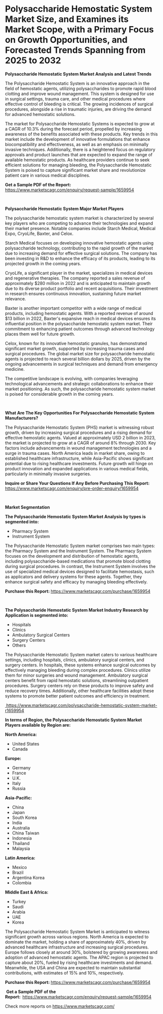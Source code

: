<p><h1>Polysaccharide Hemostatic System Market Size, and Examines its Market Scope, with a Primary Focus on Growth Opportunities, and Forecasted Trends Spanning from 2025 to 2032</h1></p><p><strong>Polysaccharide Hemostatic System Market Analysis and Latest Trends</strong></p>
<p><p>The Polysaccharide Hemostatic System is an innovative approach in the field of hemostatic agents, utilizing polysaccharides to promote rapid blood clotting and improve wound management. This system is designed for use in surgical settings, trauma care, and other medical procedures where effective control of bleeding is critical. The growing incidences of surgical procedures, alongside a rise in traumatic injuries, are driving the demand for advanced hemostatic solutions.</p><p>The market for Polysaccharide Hemostatic Systems is expected to grow at a CAGR of 10.3% during the forecast period, propelled by increasing awareness of the benefits associated with these products. Key trends in this market include the development of innovative formulations that enhance biocompatibility and effectiveness, as well as an emphasis on minimally invasive techniques. Additionally, there is a heightened focus on regulatory approvals and product launches that are expected to expand the range of available hemostatic products. As healthcare providers continue to seek efficient solutions for managing bleeding, the Polysaccharide Hemostatic System is poised to capture significant market share and revolutionize patient care in various medical disciplines.</p></p>
<p><strong>Get a Sample PDF of the Report:&nbsp;</strong> <a href="https://www.marketscagr.com/enquiry/request-sample/1659954?utm_campaign=2003&utm_medium=2&utm_source=Github&utm_content=ia&utm_term=17012025&utm_id=polysaccharide-hemostatic-system">https://www.marketscagr.com/enquiry/request-sample/1659954</a></p>
<p>&nbsp;</p>
<p><strong>Polysaccharide Hemostatic System Major Market Players</strong></p>
<p><p>The polysaccharide hemostatic system market is characterized by several key players who are competing to advance their technologies and expand their market presence. Notable companies include Starch Medical, Medical Expo, CryoLife, Baxter, and Celox.</p><p>Starch Medical focuses on developing innovative hemostatic agents using polysaccharide technology, contributing to the rapid growth of the market due to increasing demand for effective surgical solutions. The company has been investing in R&D to enhance the efficacy of its products, leading to its projected growth in the coming years.</p><p>CryoLife, a significant player in the market, specializes in medical devices and regenerative therapies. The company reported a sales revenue of approximately $280 million in 2022 and is anticipated to maintain growth due to its diverse product portfolio and recent acquisitions. Their investment in research ensures continuous innovation, sustaining future market relevance.</p><p>Baxter is another important competitor with a wide range of medical products, including hemostatic agents. With a reported revenue of around $13 billion in 2022, Baxter's expansive reach in medical devices ensures its influential position in the polysaccharide hemostatic system market. Their commitment to enhancing patient outcomes through advanced technology places them well for future growth.</p><p>Celox, known for its innovative hemostatic granules, has demonstrated significant market growth, supported by increasing trauma cases and surgical procedures. The global market size for polysaccharide hemostatic agents is projected to reach several billion dollars by 2025, driven by the ongoing advancements in surgical techniques and demand from emergency medicine.</p><p>The competitive landscape is evolving, with companies leveraging technological advancements and strategic collaborations to enhance their market positioning. As such, the polysaccharide hemostatic system market is poised for considerable growth in the coming years.</p></p>
<p>&nbsp;</p>
<p><strong>What Are The Key Opportunities For Polysaccharide Hemostatic System Manufacturers?</strong></p>
<p><p>The Polysaccharide Hemostatic System (PHS) market is witnessing robust growth, driven by increasing surgical procedures and a rising demand for effective hemostatic agents. Valued at approximately USD 2 billion in 2023, the market is projected to grow at a CAGR of around 8% through 2030. Key factors include advancements in wound management technologies and a surge in trauma cases. North America leads in market share, owing to established healthcare infrastructure, while Asia-Pacific shows significant potential due to rising healthcare investments. Future growth will hinge on product innovation and expanded applications in various medical fields, particularly in minimally invasive surgeries.</p></p>
<p><strong>Inquire or Share Your Questions If Any Before Purchasing This Report:</strong> <a href="https://www.marketscagr.com/enquiry/pre-order-enquiry/1659954?utm_campaign=2003&utm_medium=2&utm_source=Github&utm_content=ia&utm_term=17012025&utm_id=polysaccharide-hemostatic-system">https://www.marketscagr.com/enquiry/pre-order-enquiry/1659954</a></p>
<p>&nbsp;</p>
<p><strong>Market Segmentation</strong></p>
<p><strong>The Polysaccharide Hemostatic System Market Analysis by types is segmented into:</strong></p>
<p><ul><li>Pharmacy System</li><li>Instrument System</li></ul></p>
<p><p>The Polysaccharide Hemostatic System market comprises two main types: the Pharmacy System and the Instrument System. The Pharmacy System focuses on the development and distribution of hemostatic agents, including polysaccharide-based medications that promote blood clotting during surgical procedures. In contrast, the Instrument System involves the use of specialized medical devices designed to facilitate hemostasis, such as applicators and delivery systems for these agents. Together, they enhance surgical safety and efficacy by managing bleeding effectively.</p></p>
<p><strong>Purchase this Report:&nbsp;</strong><a href="https://www.marketscagr.com/purchase/1659954?utm_campaign=2003&utm_medium=2&utm_source=Github&utm_content=ia&utm_term=17012025&utm_id=polysaccharide-hemostatic-system">https://www.marketscagr.com/purchase/1659954</a></p>
<p>&nbsp;</p>
<p><strong>The Polysaccharide Hemostatic System Market Industry Research by Application is segmented into:</strong></p>
<p><ul><li>Hospitals</li><li>Clinics</li><li>Ambulatory Surgical Centers</li><li>Surgery Centers</li><li>Others</li></ul></p>
<p><p>The Polysaccharide Hemostatic System market caters to various healthcare settings, including hospitals, clinics, ambulatory surgical centers, and surgery centers. In hospitals, these systems enhance surgical outcomes by effectively managing bleeding during complex procedures. Clinics utilize them for minor surgeries and wound management. Ambulatory surgical centers benefit from rapid hemostatic solutions, streamlining outpatient procedures. Surgery centers rely on these products to improve safety and reduce recovery times. Additionally, other healthcare facilities adopt these systems to promote better patient outcomes and efficiency in treatment.</p></p>
<p><a href="https://www.marketscagr.com/polysaccharide-hemostatic-system-market-r1659954?utm_campaign=2003&utm_medium=2&utm_source=Github&utm_content=ia&utm_term=17012025&utm_id=polysaccharide-hemostatic-system">&nbsp;https://www.marketscagr.com/polysaccharide-hemostatic-system-market-r1659954</a></p>
<p><strong>In terms of Region, the Polysaccharide Hemostatic System Market Players available by Region are:</strong></p>
<p>
    <p> <strong> North America: </strong>
        <ul>
            <li>United States</li>
            <li>Canada</li>
        </ul>
        </p> 
    <p> <strong> Europe: </strong>
        <ul>
            <li>Germany</li>
            <li>France</li>
            <li>U.K.</li>
            <li>Italy</li>
            <li>Russia</li>
        </ul>
        </p> 
    <p> <strong> Asia-Pacific: </strong>
        <ul>
            <li>China</li>
            <li>Japan</li>
            <li>South Korea</li>
            <li>India</li>
            <li>Australia</li>
            <li>China Taiwan</li>
            <li>Indonesia</li>
            <li>Thailand</li>
            <li>Malaysia</li>
        </ul>
        </p> 
    <p> <strong> Latin America: </strong>
        <ul>
            <li>Mexico</li>
            <li>Brazil</li>
            <li>Argentina Korea</li>
            <li>Colombia</li>
        </ul>
        </p> 
    <p> <strong> Middle East & Africa: </strong>
        <ul>
            <li>Turkey</li>
            <li>Saudi</li>
            <li>Arabia</li>
            <li>UAE</li>
            <li>Korea</li>
        </ul>
    </p>
    </p>
<p><p>The Polysaccharide Hemostatic System Market is anticipated to witness significant growth across various regions. North America is expected to dominate the market, holding a share of approximately 40%, driven by advanced healthcare infrastructure and increasing surgical procedures. Europe follows closely at around 30%, bolstered by growing awareness and adoption of advanced hemostatic agents. The APAC region is projected to capture about 20%, fueled by rising healthcare investments and demand. Meanwhile, the USA and China are expected to maintain substantial contributions, with estimates of 15% and 10%, respectively.</p></p>
<p><strong>Purchase this Report: </strong><a href="https://www.marketscagr.com/purchase/1659954?utm_campaign=2003&utm_medium=2&utm_source=Github&utm_content=ia&utm_term=17012025&utm_id=polysaccharide-hemostatic-system">https://www.marketscagr.com/purchase/1659954</a></p>
<p>&nbsp;<strong>Get a Sample PDF of the Report:&nbsp;&nbsp;</strong><a href="https://www.marketscagr.com/enquiry/request-sample/1659954?utm_campaign=2003&utm_medium=2&utm_source=Github&utm_content=ia&utm_term=17012025&utm_id=polysaccharide-hemostatic-system">https://www.marketscagr.com/enquiry/request-sample/1659954</a></p>
<p><strong></strong></p>
<p>Check more reports on <a href="https://www.marketscagr.com/?utm_campaign=2003&utm_medium=2&utm_source=Github&utm_content=ia&utm_term=17012025&utm_id=polysaccharide-hemostatic-system">https://www.marketscagr.com/</a></p>